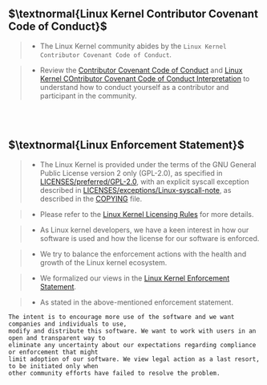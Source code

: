 ## $\textnormal{Linux Kernel Contributor Covenant Code of Conduct}$

> - The Linux Kernel community abides by the `Linux Kernel Contributor Covenant Code of Conduct`.

> - Review the [Contributor Covenant  Code of Conduct](https://www.kernel.org/doc/html/latest/process/code-of-conduct.html)
    and [Linux Kernel COntributor Covenant Code of Conduct Interpretation](https://www.kernel.org/doc/html/latest/process/code-of-conduct-interpretation.html) to understand how to conduct yourself as a contributor and participant in the
    community.

<br />
<br />



## $\textnormal{Linux Enforcement Statement}$
> - The Linux Kernel is provided under the terms of the GNU General Public License version 2 only
    (GPL-2.0), as specified in [LICENSES/preferred/GPL-2.0](https://git.kernel.org/pub/scm/linux/kernel/git/torvalds/linux.git/tree/LICENSES/preferred/GPL-2.0), with an explicit syscall exception described in [LICENSES/exceptions/Linux-syscall-note](https://git.kernel.org/pub/scm/linux/kernel/git/torvalds/linux.git/tree/LICENSES/exceptions/Linux-syscall-note),
    as described in the [COPYING](https://git.kernel.org/pub/scm/linux/kernel/git/torvalds/linux.git/tree/COPYING) file.

> - Please refer to the [Linux Kernel Licensing Rules](https://www.kernel.org/doc/html/latest/process/license-rules.html)
    for more details.

> - As Linux kernel developers, we have a keen interest in how our software is used and how the license for
    our software is enforced.

> - We try to balance the enforcement actions with the health and growth of the Linux kernel ecosystem.

> - We formalized our views in the [Linux Kernel Enforcement Statement](https://www.kernel.org/doc/html/latest/process/kernel-enforcement-statement.html).

> - As stated in the above-mentioned enforcement statement.

```plaintext
The intent is to encourage more use of the software and we want companies and individuals to use,
modify and distribute this software. We want to work with users in an open and transparent way to
eliminate any uncertainty about our expectations regarding compliance or enforcement that might
limit adoption of our software. We view legal action as a last resort, to be initiated only when
other community efforts have failed to resolve the problem.
```

